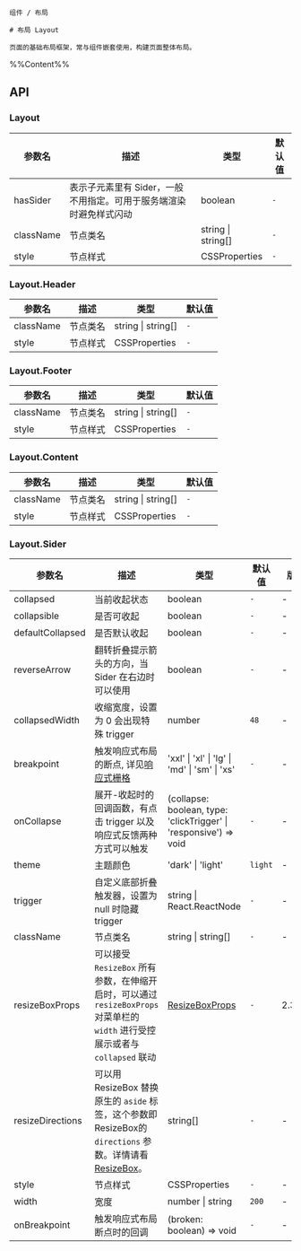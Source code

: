 `````
组件 / 布局

# 布局 Layout

页面的基础布局框架，常与组件嵌套使用，构建页面整体布局。
`````

%%Content%%

## API

### Layout

|参数名|描述|类型|默认值|
|---|---|---|---|
|hasSider|表示子元素里有 Sider，一般不用指定。可用于服务端渲染时避免样式闪动|boolean |`-`|
|className|节点类名|string \| string[] |`-`|
|style|节点样式|CSSProperties |`-`|

### Layout.Header

|参数名|描述|类型|默认值|
|---|---|---|---|
|className|节点类名|string \| string[] |`-`|
|style|节点样式|CSSProperties |`-`|

### Layout.Footer

|参数名|描述|类型|默认值|
|---|---|---|---|
|className|节点类名|string \| string[] |`-`|
|style|节点样式|CSSProperties |`-`|

### Layout.Content

|参数名|描述|类型|默认值|
|---|---|---|---|
|className|节点类名|string \| string[] |`-`|
|style|节点样式|CSSProperties |`-`|

### Layout.Sider

|参数名|描述|类型|默认值|版本|
|---|---|---|---|---|
|collapsed|当前收起状态|boolean |`-`|-|
|collapsible|是否可收起|boolean |`-`|-|
|defaultCollapsed|是否默认收起|boolean |`-`|-|
|reverseArrow|翻转折叠提示箭头的方向，当 Sider 在右边时可以使用|boolean |`-`|-|
|collapsedWidth|收缩宽度，设置为 0 会出现特殊 trigger|number |`48`|-|
|breakpoint|触发响应式布局的断点, 详见[响应式栅格](/react/components/Grid)|'xxl' \| 'xl' \| 'lg' \| 'md' \| 'sm' \| 'xs' |`-`|-|
|onCollapse|展开-收起时的回调函数，有点击 trigger 以及响应式反馈两种方式可以触发|(collapse: boolean, type: 'clickTrigger' \| 'responsive') => void |`-`|-|
|theme|主题颜色|'dark' \| 'light' |`light`|-|
|trigger|自定义底部折叠触发器，设置为 null 时隐藏 trigger|string \| React.ReactNode |`-`|-|
|className|节点类名|string \| string[] |`-`|-|
|resizeBoxProps|可以接受 `ResizeBox` 所有参数，在伸缩开启时，可以通过 `resizeBoxProps` 对菜单栏的 `width` 进行受控展示或者与 `collapsed` 联动|[ResizeBoxProps](resize-box#resizebox) |`-`|2.34.0|
|resizeDirections|可以用 ResizeBox 替换原生的 `aside` 标签，这个参数即 ResizeBox的 `directions` 参数。详情请看 [ResizeBox](/react/components/resize-box)。|string[] |`-`|-|
|style|节点样式|CSSProperties |`-`|-|
|width|宽度|number \| string |`200`|-|
|onBreakpoint|触发响应式布局断点时的回调|(broken: boolean) => void |`-`|-|
